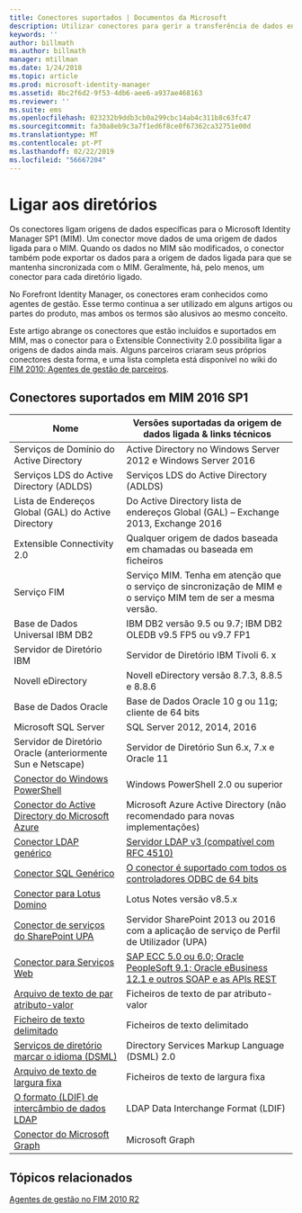 ```yaml
---
title: Conectores suportados | Documentos da Microsoft
description: Utilizar conectores para gerir a transferência de dados entre MIM e as suas origens de dados ligadas.
keywords: ''
author: billmath
ms.author: billmath
manager: mtillman
ms.date: 1/24/2018
ms.topic: article
ms.prod: microsoft-identity-manager
ms.assetid: 8bc2f6d2-9f53-4db6-aee6-a937ae468163
ms.reviewer: ''
ms.suite: ems
ms.openlocfilehash: 023232b9ddb3cb0a299cbc14ab4c311b8c63fc47
ms.sourcegitcommit: fa30a8eb9c3a7f1ed6f8ce0f67362ca32751e00d
ms.translationtype: MT
ms.contentlocale: pt-PT
ms.lasthandoff: 02/22/2019
ms.locfileid: "56667204"
---
```

# <a name="connect-to-your-directories"></a>Ligar aos diretórios

Os conectores ligam origens de dados específicas para o Microsoft Identity Manager SP1 (MIM). Um conector move dados de uma origem de dados ligada para o MIM. Quando os dados no MIM são modificados, o conector também pode exportar os dados para a origem de dados ligada para que se mantenha sincronizada com o MIM. Geralmente, há, pelo menos, um conector para cada diretório ligado.

No Forefront Identity Manager, os conectores eram conhecidos como agentes de gestão. Esse termo continua a ser utilizado em alguns artigos ou partes do produto, mas ambos os termos são alusivos ao mesmo conceito.

Este artigo abrange os conectores que estão incluídos e suportados em MIM, mas o conector para o Extensible Connectivity 2.0 possibilita ligar a origens de dados ainda mais. Alguns parceiros criaram seus próprios conectores desta forma, e uma lista completa está disponível no wiki do [FIM 2010: Agentes de gestão de parceiros](http://social.technet.microsoft.com/wiki/contents/articles/1589.fim-2010-management-agents-from-partners.aspx).

## <a name="supported-connectors-in-mim-2016-sp1"></a>Conectores suportados em MIM 2016 SP1

| Nome | Versões suportadas da origem de dados ligada & links técnicos |
| ---- | ----------------------------------------------- |
| Serviços de Domínio do Active Directory | Active Directory no Windows Server 2012 e Windows Server 2016 |
| Serviços LDS do Active Directory (ADLDS) | Serviços LDS do Active Directory (ADLDS) |
| Lista de Endereços Global (GAL) do Active Directory | Do Active Directory lista de endereços Global (GAL) – Exchange 2013, Exchange 2016 |
| Extensible Connectivity 2.0 | Qualquer origem de dados baseada em chamadas ou baseada em ficheiros |
| Serviço FIM | Serviço MIM. Tenha em atenção que o serviço de sincronização de MIM e o serviço MIM tem de ser a mesma versão. |
| Base de Dados Universal IBM DB2 | IBM DB2 versão 9.5 ou 9.7; IBM DB2 OLEDB v9.5 FP5 ou v9.7 FP1 |
| Servidor de Diretório IBM | Servidor de Diretório IBM Tivoli 6. x |
| Novell eDirectory | Novell eDirectory versão 8.7.3, 8.8.5 e 8.8.6 |
| Base de Dados Oracle | Base de Dados Oracle 10 g ou 11g; cliente de 64 bits |
| Microsoft SQL Server | SQL Server 2012, 2014, 2016 |
| Servidor de Diretório Oracle (anteriormente Sun e Netscape) | Servidor de Diretório Sun 6.x, 7.x e Oracle 11 |
| [Conector do Windows PowerShell](https://msdn.microsoft.com/library/dn640417.aspx) | Windows PowerShell 2.0 ou superior |
| [Conector do Active Directory do Microsoft Azure](https://msdn.microsoft.com/library/dn511001.aspx) | Microsoft Azure Active Directory (não recomendado para novas implementações) |
| [Conector LDAP genérico](https://msdn.microsoft.com/library/dn510997.aspx) | [Servidor LDAP v3 (compatível com RFC 4510)](https://docs.microsoft.com/azure/active-directory/connect/active-directory-aadconnectsync-connector-genericldap) |
| [Conector SQL Genérico](./reference/microsoft-identity-manager-2016-connector-genericsql.md) | [O conector é suportado com todos os controladores ODBC de 64 bits](https://docs.microsoft.com/azure/active-directory/connect/active-directory-aadconnectsync-connector-genericsql.md) |
| [Conector para Lotus Domino](https://msdn.microsoft.com/library/hh859750.aspx) | Lotus Notes versão v8.5.x |
| [Conector de serviços do SharePoint UPA](https://msdn.microsoft.com/library/dn511003.aspx) | Servidor SharePoint 2013 ou 2016 com a aplicação de serviço de Perfil de Utilizador (UPA) |
| [Conector para Serviços Web](https://www.microsoft.com/en-us/download/details.aspx?id=51495) | [SAP ECC 5.0 ou 6.0; Oracle PeopleSoft 9.1; Oracle eBusiness 12.1 e outros SOAP e as APIs REST](https://docs.microsoft.com/microsoft-identity-manager/reference/microsoft-identity-manager-2016-ma-ws) |
| [Arquivo de texto de par atributo-valor](https://technet.microsoft.com/library/cc708644(v=ws.10).aspx) | Ficheiros de texto de par atributo-valor |
| [Ficheiro de texto delimitado](https://technet.microsoft.com/library/cc720612(v=ws.10).aspx) | Ficheiros de texto delimitado |
| [Serviços de diretório marcar o idioma (DSML)](https://technet.microsoft.com/library/cc720660(v=ws.10).aspx) | Directory Services Markup Language (DSML) 2.0 |
| [Arquivo de texto de largura fixa](https://technet.microsoft.com/library/cc720633(v=ws.10).aspx) | Ficheiros de texto de largura fixa |
| [O formato (LDIF) de intercâmbio de dados LDAP](https://technet.microsoft.com/library/cc708662(v=ws.10).aspx) | LDAP Data Interchange Format (LDIF) |
| [Conector do Microsoft Graph](microsoft-identity-manager-2016-connector-graph.md) | Microsoft Graph |

## <a name="related-topics"></a>Tópicos relacionados

[Agentes de gestão no FIM 2010 R2](https://technet.microsoft.com/library/jj133885.aspx)
